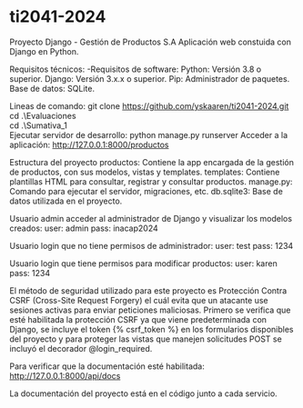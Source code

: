 # ti2041-2024

Proyecto Django - Gestión de Productos S.A
Aplicación web constuida con Django en Python.

Requisitos técnicos:
    -Requisitos de software:
        Python: Versión 3.8 o superior.
        Django: Versión 3.x.x o superior.
        Pip: Administrador de paquetes.
        Base de datos: SQLite.

Lineas de comando:
    git clone https://github.com/yskaaren/ti2041-2024.git
    cd .\Evaluaciones\
    cd .\Sumativa_1\
    Ejecutar servidor de desarrollo: python manage.py runserver
    Acceder a la aplicación: http://127.0.0.1:8000/productos

Estructura del proyecto
    productos: Contiene la app encargada de la gestión de productos, con sus modelos, vistas y templates.
    templates: Contiene plantillas HTML para consultar, registrar y consultar productos.
    manage.py: Comando para ejecutar el servidor, migraciones, etc.
    db.sqlite3: Base de datos utilizada en el proyecto.


Usuario admin acceder al administrador de Django y visualizar los modelos creados:
    user: admin
    pass: inacap2024

Usuario login que no tiene permisos de administrador:
    user: test
    pass: 1234
    
Usuario login que tiene permisos para modificar productos:
    user: karen
    pass: 1234
    

El método de seguridad utilizado para este proyecto es Protección Contra CSRF (Cross-Site Request Forgery) el cuál evita que un atacante use sesiones activas para enviar peticiones maliciosas.
Primero se verifica que esté habilitada la protección CSRF ya que viene predeterminada con Django, se incluye el token {% csrf_token %} en los formularios disponibles del proyecto y para proteger las vistas
que manejen solicitudes POST se incluyó el decorador @login_required.

Para verificar que la documentación esté habilitada: http://127.0.0.1:8000/api/docs

La documentación del proyecto está en el código junto a cada servicio.
